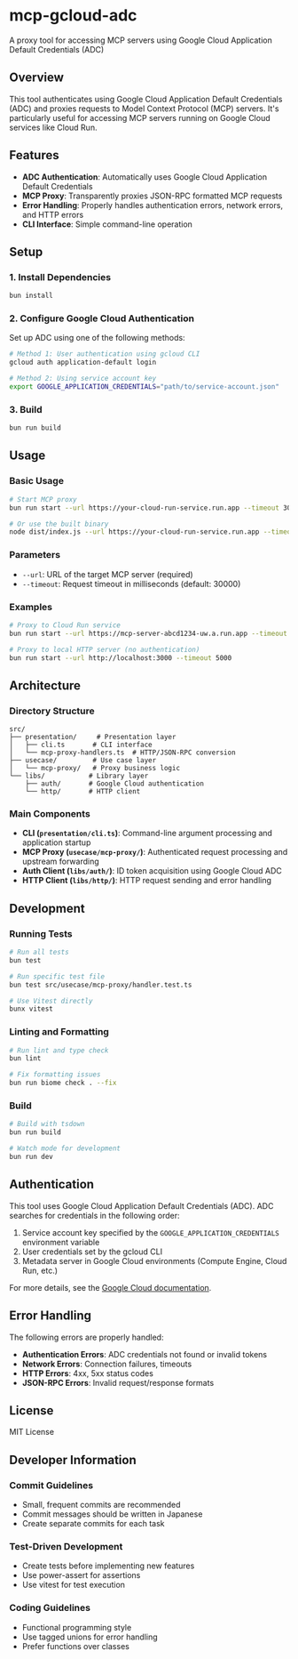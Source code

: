 # mcp-gcloud-adc

A proxy tool for accessing MCP servers using Google Cloud Application Default Credentials (ADC)

## Overview

This tool authenticates using Google Cloud Application Default Credentials (ADC) and proxies requests to Model Context Protocol (MCP) servers. It's particularly useful for accessing MCP servers running on Google Cloud services like Cloud Run.

## Features

- **ADC Authentication**: Automatically uses Google Cloud Application Default Credentials
- **MCP Proxy**: Transparently proxies JSON-RPC formatted MCP requests
- **Error Handling**: Properly handles authentication errors, network errors, and HTTP errors
- **CLI Interface**: Simple command-line operation

## Setup

### 1. Install Dependencies

```bash
bun install
```

### 2. Configure Google Cloud Authentication

Set up ADC using one of the following methods:

```bash
# Method 1: User authentication using gcloud CLI
gcloud auth application-default login

# Method 2: Using service account key
export GOOGLE_APPLICATION_CREDENTIALS="path/to/service-account.json"
```

### 3. Build

```bash
bun run build
```

## Usage

### Basic Usage

```bash
# Start MCP proxy
bun run start --url https://your-cloud-run-service.run.app --timeout 30000

# Or use the built binary
node dist/index.js --url https://your-cloud-run-service.run.app --timeout 30000
```

### Parameters

- `--url`: URL of the target MCP server (required)
- `--timeout`: Request timeout in milliseconds (default: 30000)

### Examples

```bash
# Proxy to Cloud Run service
bun run start --url https://mcp-server-abcd1234-uw.a.run.app --timeout 10000

# Proxy to local HTTP server (no authentication)
bun run start --url http://localhost:3000 --timeout 5000
```

## Architecture

### Directory Structure

```
src/
├── presentation/     # Presentation layer
│   ├── cli.ts       # CLI interface
│   └── mcp-proxy-handlers.ts  # HTTP/JSON-RPC conversion
├── usecase/         # Use case layer
│   └── mcp-proxy/   # Proxy business logic
└── libs/           # Library layer
    ├── auth/       # Google Cloud authentication
    └── http/       # HTTP client
```

### Main Components

- **CLI (`presentation/cli.ts`)**: Command-line argument processing and application startup
- **MCP Proxy (`usecase/mcp-proxy/`)**: Authenticated request processing and upstream forwarding
- **Auth Client (`libs/auth/`)**: ID token acquisition using Google Cloud ADC
- **HTTP Client (`libs/http/`)**: HTTP request sending and error handling

## Development

### Running Tests

```bash
# Run all tests
bun test

# Run specific test file
bun test src/usecase/mcp-proxy/handler.test.ts

# Use Vitest directly
bunx vitest
```

### Linting and Formatting

```bash
# Run lint and type check
bun lint

# Fix formatting issues
bun run biome check . --fix
```

### Build

```bash
# Build with tsdown
bun run build

# Watch mode for development
bun run dev
```

## Authentication

This tool uses Google Cloud Application Default Credentials (ADC). ADC searches for credentials in the following order:

1. Service account key specified by the `GOOGLE_APPLICATION_CREDENTIALS` environment variable
2. User credentials set by the gcloud CLI
3. Metadata server in Google Cloud environments (Compute Engine, Cloud Run, etc.)

For more details, see the [Google Cloud documentation](https://cloud.google.com/docs/authentication/application-default-credentials).

## Error Handling

The following errors are properly handled:

- **Authentication Errors**: ADC credentials not found or invalid tokens
- **Network Errors**: Connection failures, timeouts
- **HTTP Errors**: 4xx, 5xx status codes
- **JSON-RPC Errors**: Invalid request/response formats

## License

MIT License

## Developer Information

### Commit Guidelines

- Small, frequent commits are recommended
- Commit messages should be written in Japanese
- Create separate commits for each task

### Test-Driven Development

- Create tests before implementing new features
- Use power-assert for assertions
- Use vitest for test execution

### Coding Guidelines

- Functional programming style
- Use tagged unions for error handling
- Prefer functions over classes